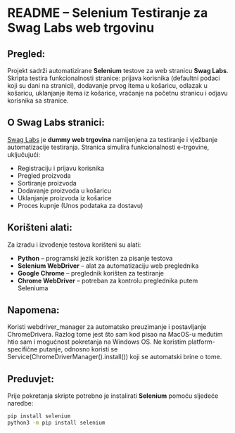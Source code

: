 # README – Selenium Testiranje za Swag Labs web trgovinu

## Pregled:
Projekt sadrži automatizirane **Selenium** testove za web stranicu **Swag Labs**. 
Skripta testira funkcionalnosti stranice: prijava korisnika (defaultni podaci koji su dani na stranici), dodavanje prvog itema u košaricu, odlazak u košaricu, uklanjanje itema iz košarice, vraćanje na početnu stranicu i odjavu korisnika sa stranice.

## O Swag Labs stranici:
[Swag Labs](https://www.saucedemo.com/) je **dummy web trgovina** namijenjena za testiranje i vježbanje automatizacije testiranja. Stranica simulira funkcionalnosti e-trgovine, uključujući:
- Registraciju i prijavu korisnika
- Pregled proizvoda
- Sortiranje proizvoda
- Dodavanje proizvoda u košaricu
- Uklanjanje proizvoda iz košarice
- Proces kupnje (Unos podataka za dostavu)

## Korišteni alati:
Za izradu i izvođenje testova korišteni su alati:
- **Python** – programski jezik korišten za pisanje testova
- **Selenium WebDriver** – alat za automatizaciju web preglednika
- **Google Chrome** – preglednik korišten za testiranje
- **Chrome WebDriver** – potreban za kontrolu preglednika putem Seleniuma

## Napomena:
Koristi webdriver_manager za automatsko preuzimanje i postavljanje ChromeDrivera. Razlog tome jest što sam kod pisao na MacOS-u međutim htio sam i mogućnost pokretanja na Windows OS.
Ne koristim platform-specifične putanje, odnosno koristi se Service(ChromeDriverManager().install()) koji se automatski brine o tome.

## Preduvjet:
Prije pokretanja skripte potrebno je instalirati **Selenium** pomoću sljedeće naredbe:

```bash
pip install selenium
python3 -m pip install selenium

